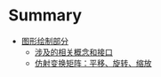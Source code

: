 # Summary

- [图形绘制部分](./render/intro.md)
  - [涉及的相关概念和接口](./render/base/more_base_concept.md)
  - [仿射变换矩阵：平移、旋转、缩放](./render/base/transform.md)
